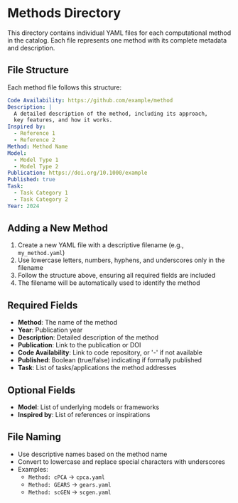 # Methods Directory

This directory contains individual YAML files for each computational method in the catalog. Each file represents one method with its complete metadata and description.

## File Structure

Each method file follows this structure:

```yaml
Code Availability: https://github.com/example/method
Description: |
  A detailed description of the method, including its approach,
  key features, and how it works.
Inspired by:
  - Reference 1
  - Reference 2
Method: Method Name
Model:
  - Model Type 1
  - Model Type 2
Publication: https://doi.org/10.1000/example
Published: true
Task:
  - Task Category 1
  - Task Category 2
Year: 2024
```

## Adding a New Method

1. Create a new YAML file with a descriptive filename (e.g., `my_method.yaml`)
2. Use lowercase letters, numbers, hyphens, and underscores only in the filename
3. Follow the structure above, ensuring all required fields are included
4. The filename will be automatically used to identify the method

## Required Fields

- **Method**: The name of the method
- **Year**: Publication year
- **Description**: Detailed description of the method
- **Publication**: Link to the publication or DOI
- **Code Availability**: Link to code repository, or '-' if not available
- **Published**: Boolean (true/false) indicating if formally published
- **Task**: List of tasks/applications the method addresses

## Optional Fields

- **Model**: List of underlying models or frameworks
- **Inspired by**: List of references or inspirations

## File Naming

- Use descriptive names based on the method name
- Convert to lowercase and replace special characters with underscores
- Examples:
  - `Method: cPCA` → `cpca.yaml`
  - `Method: GEARS` → `gears.yaml`
  - `Method: scGEN` → `scgen.yaml`

